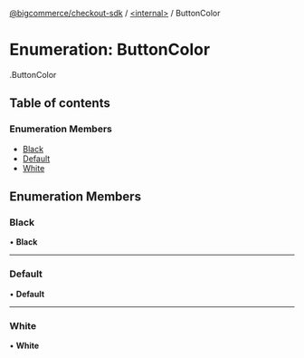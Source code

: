 [@bigcommerce/checkout-sdk](../README.md) / [<internal\>](../modules/internal_.md) / ButtonColor

# Enumeration: ButtonColor

[<internal>](../modules/internal_.md).ButtonColor

## Table of contents

### Enumeration Members

- [Black](internal_.ButtonColor.md#black)
- [Default](internal_.ButtonColor.md#default)
- [White](internal_.ButtonColor.md#white)

## Enumeration Members

### Black

• **Black**

___

### Default

• **Default**

___

### White

• **White**
